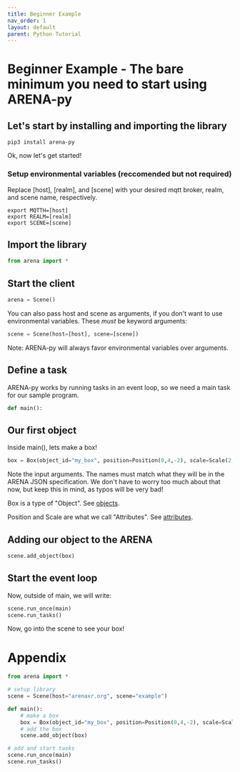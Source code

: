 ```yaml
---
title: Beginner Example
nav_order: 1
layout: default
parent: Python Tutorial
---
```


# Beginner Example - The bare minimum you need to start using ARENA-py

## Let's start by installing and importing the library
```shell
pip3 install arena-py
```

Ok, now let's get started!

### Setup environmental variables (reccomended but not required)
Replace [host], [realm], and [scene] with your desired mqtt broker, realm, and scene name, respectively.
```shell
export MQTTH=[host]
export REALM=[realm]
export SCENE=[scene]
```

## Import the library
```python
from arena import *
```

## Start the client
```python
arena = Scene()
```
You can also pass host and scene as arguments, if you don't want to use environmental variables. These *must* be keyword arguments:
```python
scene = Scene(host=[host], scene=[scene])
```
Note: ARENA-py will always favor environmental variables over arguments.

## Define a task
ARENA-py works by running tasks in an event loop, so we need a main task for our sample program.
```python
def main():
```

## Our first object
Inside main(), lets make a box!
```python
box = Box(object_id="my_box", position=Position(0,4,-2), scale=Scale(2,2,2))
```
Note the input arguments. The names must match what they will be in the ARENA JSON specification. We don't have to worry too much about that now, but keep this in mind, as typos will be very bad!

Box is a type of "Object". See [objects](https://arena.conix.io/content/python/objects.html).

Position and Scale are what we call "Attributes". See [attributes](https://arena.conix.io/content/python/attributes.html).

## Adding our object to the ARENA
```python
scene.add_object(box)
```

## Start the event loop
Now, outside of main, we will write:
```python
scene.run_once(main)
scene.run_tasks()
```

Now, go into the scene to see your box!

# Appendix
```python
from arena import *

# setup library
scene = Scene(host="arenaxr.org", scene="example")

def main():
    # make a box
    box = Box(object_id="my_box", position=Position(0,4,-2), scale=Scale(2,2,2))
    # add the box
    scene.add_object(box)

# add and start tasks
scene.run_once(main)
scene.run_tasks()
```
